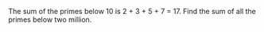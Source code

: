   The sum of the primes below 10 is 2 + 3 + 5 + 7 = 17.  Find the sum of all the primes below two million.        